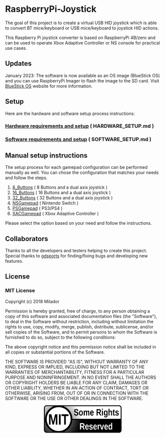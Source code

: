 # RaspberryPi-Joystick

The goal of this project is to create a virtual USB HID joystick which is able to convert BT mice/keyboard or USB mice/keyboard to joystick HID actions.

This Raspberry Pi joystick converter is based on RaspberryPi 4B/zero and can be used to operate Xbox Adaptive Controller or NS console for practical use cases.

## Updates 

January 2023: The software is now available as an OS image (BlueStick OS) and you can use RaspberryPi Imager to flash the image to the SD card. Visit [BlueStick OS](http://bluestick.ca/) website for more information.

## Setup 

Here are the hardware and software setup process instructions:

### [Hardware requirements and setup](./HARDWARE_SETUP.md) ( HARDWARE_SETUP.md )

### [Software requirements and setup](./SOFTWARE_SETUP.md) ( SOFTWARE_SETUP.md )


## Manual setup instructions   

The setup process for each gamepad configuration can be performed manually as well. You can chose the configuration that matches your needs and follow the steps.

  1. [8_Buttons](https://github.com/milador/RaspberryPi-Joystick/blob/master/8_Buttons_Joystick/) ( 8 Buttons and a dual axis joystick )
  2. [16_Buttons](https://github.com/milador/RaspberryPi-Joystick/blob/master/16_Buttons_Joystick/) ( 16 Buttons and a dual axis joystick )
  3. [32_Buttons](https://github.com/milador/RaspberryPi-Joystick/blob/master/32_Buttons_Joystick/) ( 32 Buttons and a dual axis joystick )
  4. [NSGamepad](https://github.com/milador/RaspberryPi-Joystick/blob/master/NSGamepad/) ( Nintendo Switch )
  5. [PSGamepad](https://github.com/milador/RaspberryPi-Joystick/blob/master/PSGamepad/) ( PS3/PS4 )
  6. [XACGamepad](https://github.com/milador/RaspberryPi-Joystick/blob/master/XACGamepad/) ( Xbox Adaptive Controller )
  
Please select the option based on your need and follow the instructions.

## Collaborators

Thanks to all the developers and testers helping to create this project. Special thanks to [gdsports](https://github.com/gdsports) for finding/fixing bugs and developing new features. 


## License

### MIT License

Copyright (c) 2018 Milador

Permission is hereby granted, free of charge, to any person obtaining a copy of this software and associated documentation files (the "Software"), to deal in the Software without restriction, including without limitation the rights to use, copy, modify, merge, publish, distribute, sublicense, and/or sell copies of the Software, and to permit persons to whom the Software is furnished to do so, subject to the following conditions:

The above copyright notice and this permission notice shall be included in all copies or substantial portions of the Software.

THE SOFTWARE IS PROVIDED "AS IS", WITHOUT WARRANTY OF ANY KIND, EXPRESS OR IMPLIED, INCLUDING BUT NOT LIMITED TO THE WARRANTIES OF MERCHANTABILITY, FITNESS FOR A PARTICULAR PURPOSE AND NONINFRINGEMENT. IN NO EVENT SHALL THE AUTHORS OR COPYRIGHT HOLDERS BE LIABLE FOR ANY CLAIM, DAMAGES OR OTHER LIABILITY, WHETHER IN AN ACTION OF CONTRACT, TORT OR OTHERWISE, ARISING FROM, OUT OF OR IN CONNECTION WITH THE SOFTWARE OR THE USE OR OTHER DEALINGS IN THE SOFTWARE.

<p align="center">
<img align="center" src="https://raw.githubusercontent.com/milador/milador/master/Assets/IMG/mit_license_icon.png" width="50%" height="50%" alt="MIT License"/>
</p>

  
  

